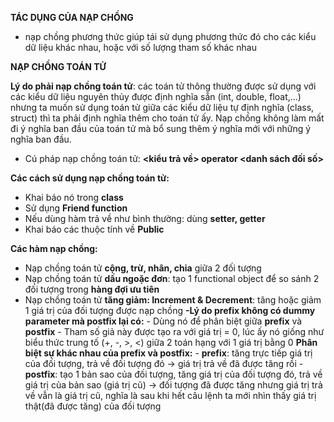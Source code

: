 **TÁC DỤNG CỦA NẠP CHỒNG**
- nạp chồng phương thức giúp tái sử dụng phương thức đó cho các kiểu dữ liệu khác nhau, hoặc với số lượng tham số khác nhau
  
**NẠP CHỒNG TOÁN TỬ**

**Lý do phải nạp chồng toán tử**: các toán tử thông thường được sử dụng với các kiểu dữ liệu nguyên thủy được định nghĩa sẵn (int, double, float,...) nhưng ta muốn sử dụng toán tử giữa các kiểu dữ liệu tự định nghĩa (class, struct) thì ta phải định nghĩa thêm cho toán tử ấy. Nạp chồng không làm mất đi ý nghĩa ban đầu của toán tử mà bổ sung thêm ý nghĩa mới với những ý nghĩa ban đầu.

* Cú pháp nạp chồng toán tử:
**<kiểu trả về> operator <danh sách đối số>**

**Các cách sử dụng nạp chồng toán tử:**
- Khai báo nó trong **class**
- Sử dụng **Friend function**
- Nếu dùng hàm trả về như bình thường: dùng **setter, getter**
- Khai báo các thuộc tính về **Public**

**Các hàm nạp chồng:**
- Nạp chồng toán tử **cộng, trừ, nhân, chia** giữa 2 đối tượng
- Nạp chồng toán tử **dấu ngoặc đơn**: tạo 1 functional object để so sánh 2 đối tượng trong **hàng đợi ưu tiên**
- Nạp chồng toán tử **tăng giảm: Increment & Decrement**: tăng hoặc giảm 1 giá trị của đối tượng được nạp chồng
    **-Lý do prefix không có dummy parameter mà postfix lại có:**
          - Dùng nó để phân biệt giữa **prefix** và **postfix**
          - Tham số giả này được tạo ra với giá trị = 0, lúc ấy nó giống như biểu thức trung tố (+, -, >, <) giữa 2 toán hạng với 1 giá trị bằng 0
    **Phân biệt sự khác nhau của prefix và postfix:**
          - **prefix**: tăng trực tiếp giá trị của đối tượng, trả về đối tượng đó -> giá trị trả về đã được tăng rồi
          - **postfix**: tạo 1 bản sao của đối tượng, tăng giá trị của đối tượng đó, trả về giá trị của bản sao (giá trị cũ) -> đối tượng đã được tăng nhưng giá trị trả về vẫn là giá trị cũ, nghĩa là sau khi hết              câu lệnh ta mới nhìn thấy giá trị thật(đã được tăng) của đối tượng
  
